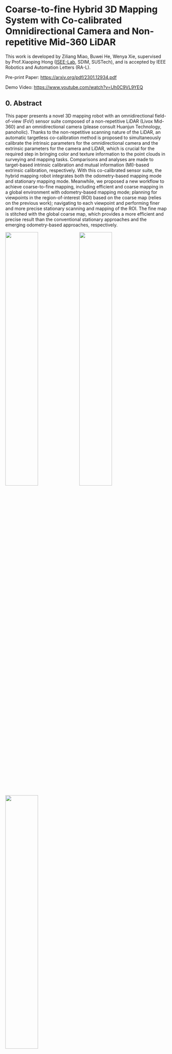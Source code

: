 # Coarse-to-fine Hybrid 3D Mapping System with Co-calibrated Omnidirectional Camera and Non-repetitive Mid-360 LiDAR
This work is developed by Ziliang Miao, Buwei He, Wenya Xie, supervised by Prof.Xiaoping Hong ([ISEE-Lab](https://isee.technology/), SDIM, SUSTech), and is accepted by IEEE Robotics and Automation Letters (RA-L).

Pre-print Paper: https://arxiv.org/pdf/2301.12934.pdf

Demo Video: https://www.youtube.com/watch?v=Uh0C9VL9YEQ

## 0. Abstract
This paper presents a novel 3D mapping robot with an omnidirectional field-of-view (FoV) sensor suite composed of a non-repetitive LiDAR (Livox Mid-360) and an omnidirectional camera (please consult Huanjun Technology, panoholic). Thanks to the non-repetitive scanning nature of the LiDAR, an automatic targetless co-calibration method is proposed to simultaneously calibrate the intrinsic parameters for the omnidirectional camera and the extrinsic parameters for the camera and LiDAR, which is crucial for the required step in bringing color and texture information to the point clouds in surveying and mapping tasks. Comparisons and analyses are made to target-based intrinsic calibration and mutual information (MI)-based extrinsic calibration, respectively. With this co-calibrated sensor suite, the hybrid mapping robot integrates both the odometry-based mapping mode and stationary mapping mode. Meanwhile, we proposed a new workflow to achieve coarse-to-fine mapping, including efficient and coarse mapping in a global environment with odometry-based mapping mode; planning for viewpoints in the region-of-interest (ROI) based on the coarse map (relies on the previous work); navigating to each viewpoint and performing finer and more precise stationary scanning and mapping of the ROI. The fine map is stitched with the global coarse map, which provides a more efficient and precise result than the conventional stationary approaches and the emerging odometry-based approaches, respectively.

<img src="readme_pics/robot.png" width=45% >
<img src="readme_pics/sensor_suite.png" width=45% >
<img src="readme_pics/nonrepetitive_scanning.png" width=45% >

## 1. Workflow
<img src="readme_pics/workflow.png" width=45% >

## 2. Co-calibration Results
<img src="readme_pics/cocalibration_result.png" width=45% >

## 3. Prerequisites
### 3.1 **Ubuntu** and **ROS**
Version: Ubuntu 18.04.

Version: ROS Melodic. 

Please follow [ROS Installation](http://wiki.ros.org/ROS/Installation) to install.
### 3.2. **ceres-solver**
Version: ceres-solver 2.1.0

Please follow [Ceres-Solver Installation](http://ceres-solver.org/installation.html) to install.
### 3.3. **PCL**
Version: PCL 1.7.4

Version: Eigen 3.3.4

Please follow [PCL Installation](http://www.pointclouds.org/downloads/linux.html) to install.
### 3.4. **OpenCV**
Version: OpenCV 3.2.0

Please follow [OpenCV Installation](https://opencv.org/) to install.
### 3.5. **mlpack**
Version: mlpack 3.4.2

Please follow [mlpack Installation](https://www.mlpack.org/doc/mlpack-3.4.2/doxygen/build.html) to install.


### 3.6 Livox SDK and Livox ROS Driver
The SDK and driver is used for dealing with Livox LiDAR.
Remenber to install [Livox SDK](https://github.com/Livox-SDK/Livox-SDK) before [Livox ROS Driver](https://github.com/Livox-SDK/livox_ros_driver).

### 3.7 MindVision SDK
The SDK of the fisheye camera is in [MindVision SDK](http://www.mindvision.com.cn/rjxz/list_12.aspx?lcid=138).

## 4. Run Co-calibration
```
    cd ~/$catkin workspace$
    catkin_make
    source ./devel/setup.bash
    roslaunch cocalibration calibration.launch
```

## 5. Acknowledgements
Thanks for [CamVox](https://github.com/ISEE-Technology/CamVox), [Livox-SDK](https://github.com/Livox-SDK/livox_camera_lidar_calibration), [OCamCalib MATLAB Toolbox](https://sites.google.com/site/scarabotix/ocamcalib-omnidirectional-camera-calibration-toolbox-for-matlab), [Fast-LIO](https://github.com/hku-mars/FAST_LIO), and thanks to the help of Wenquan Zhao, Xiao Huang, Jian Bai.

